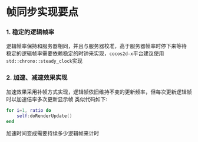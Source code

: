 # 帧同步实现要点

### 1. 稳定的逻辑帧率

逻辑帧率保持和服务器相同，并且与服务器校准，高于服务器帧率时停下来等待
稳定的逻辑帧率需要依赖稳定的时钟来实现，`cocos2d-x`平台建议使用`std::chrono::steady_clock`实现

### 2. 加速、减速效果实现

加速效果采用补帧方式实现，逻辑帧依旧维持不变的更新频率，但每次更新逻辑帧时以加速倍率多次更新显示帧
类似代码如下:

``` lua
for i=1, ratio do 
    self:doRenderUpdate()
end
```

加速时间变成需要持续多少逻辑帧来计时

